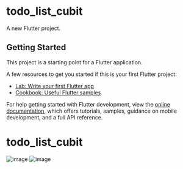 # todo_list_cubit

A new Flutter project.

## Getting Started

This project is a starting point for a Flutter application.

A few resources to get you started if this is your first Flutter project:

- [Lab: Write your first Flutter app](https://docs.flutter.dev/get-started/codelab)
- [Cookbook: Useful Flutter samples](https://docs.flutter.dev/cookbook)

For help getting started with Flutter development, view the
[online documentation](https://docs.flutter.dev/), which offers tutorials,
samples, guidance on mobile development, and a full API reference.
# todo_list_cubit
![image](https://github.com/user-attachments/assets/65ef59dc-0158-43c2-b73e-b62529efac5e)
![image](https://github.com/user-attachments/assets/82279eba-680e-4edf-8643-c29309a4f21f)

